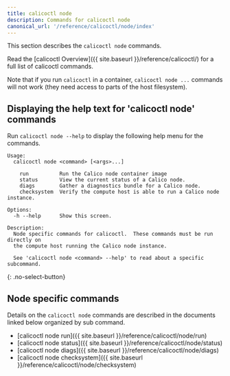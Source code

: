 ```yaml
---
title: calicoctl node
description: Commands for calicoctl node 
canonical_url: '/reference/calicoctl/node/index'
---
```


This section describes the `calicoctl node` commands.

Read the [calicoctl Overview]({{ site.baseurl }}/reference/calicoctl/)
for a full list of calicoctl commands.

Note that if you run `calicoctl` in a container, `calicoctl node ...` commands will
not work (they need access to parts of the host filesystem).

## Displaying the help text for 'calicoctl node' commands

Run `calicoctl node --help` to display the following help menu for the
commands.

```
Usage:
  calicoctl node <command> [<args>...]

    run          Run the Calico node container image
    status       View the current status of a Calico node.
    diags        Gather a diagnostics bundle for a Calico node.
    checksystem  Verify the compute host is able to run a Calico node instance.

Options:
  -h --help      Show this screen.

Description:
  Node specific commands for calicoctl.  These commands must be run directly on
  the compute host running the Calico node instance.

  See 'calicoctl node <command> --help' to read about a specific subcommand.
```
{: .no-select-button}

## Node specific commands

Details on the `calicoctl node` commands are described in the documents linked below
organized by sub command.

-  [calicoctl node run]({{ site.baseurl }}/reference/calicoctl/node/run)
-  [calicoctl node status]({{ site.baseurl }}/reference/calicoctl/node/status)
-  [calicoctl node diags]({{ site.baseurl }}/reference/calicoctl/node/diags)
-  [calicoctl node checksystem]({{ site.baseurl }}/reference/calicoctl/node/checksystem)
